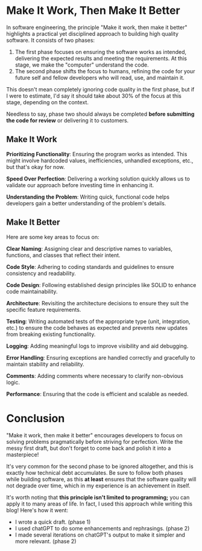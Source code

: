 # Make It Work, Then Make It Better

In software engineering, the principle "Make it work, then make it better" highlights a practical yet disciplined approach to building high quality software. It consists of two phases: 

1. The first phase focuses on ensuring the software works as intended, delivering the expected results and meeting the requirements. At this stage, we make the "computer" understand the code.
2. The second phase shifts the focus to humans, refining the code for your future self and fellow developers who will read, use, and maintain it.

This doesn't mean completely ignoring code quality in the first phase, but if I were to estimate, I'd say it should take about 30% of the focus at this stage, depending on the context.

Needless to say, phase two should always be completed **before submitting the code for review** or delivering it to customers.

## Make It Work

**Prioritizing Functionality**: Ensuring the program works as intended. This might involve hardcoded values, inefficiencies, unhandled exceptions, etc., but that's okay for now.

**Speed Over Perfection**: Delivering a working solution quickly allows us to validate our approach before investing time in enhancing it.

**Understanding the Problem**: Writing quick, functional code helps developers gain a better understanding of the problem's details.

## Make It Better

Here are some key areas to focus on:

**Clear Naming**: Assigning clear and descriptive names to variables, functions, and classes that reflect their intent.

**Code Style**: Adhering to coding standards and guidelines to ensure consistency and readability.

**Code Design**: Following established design principles like SOLID to enhance code maintainability.

**Architecture**: Revisiting the architecture decisions to ensure they suit the specific feature requirements.

**Testing**: Writing automated tests of the appropriate type (unit, integration, etc.) to ensure the code behaves as expected and prevents new updates from breaking existing functionality.

**Logging**: Adding meaningful logs to improve visibility and aid debugging.

**Error Handling**: Ensuring exceptions are handled correctly and gracefully to maintain stability and reliability.  

**Comments**: Adding comments where necessary to clarify non-obvious logic.

**Performance**: Ensuring that the code is efficient and scalable as needed.

# Conclusion

"Make it work, then make it better" encourages developers to focus on solving problems pragmatically before striving for perfection. Write the messy first draft, but don't forget to come back and polish it into a masterpiece!

It's very common for the second phase to be ignored altogether, and this is exactly how technical debt accumulates. Be sure to follow both phases while building software, as this **at least** ensures that the software quality will not degrade over time, which in my experience is an achievement in itself.

It's worth noting that **this principle isn't limited to programming;** you can apply it to many areas of life. In fact, I used this approach while writing this blog! Here's how it went:
- I wrote a quick draft. (phase 1)
- I used chatGPT to do some enhancements and rephrasings. (phase 2)
- I made several iterations on chatGPT's output to make it simpler and more relevant. (phase 2)